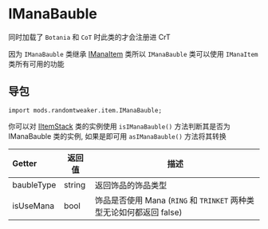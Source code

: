 # IManaBauble

同时加载了 `Botania` 和 `CoT` 时此类的才会注册进 CrT

因为 `IManaBauble` 类继承 [IManaItem](https://github.com/ikexing-cn/RandomTweaker/blob/master/wiki/zh_cn/IManaItem.md) 类所以 `IManaBauble` 类可以使用 `IManaItem` 类所有可用的功能

## 导包

```zenscript
import mods.randomtweaker.item.IManaBauble;
```

你可以对 [IItemStack](https://docs.blamejared.com/1.12/en/Vanilla/Items/IItemStack/)
类的实例使用 `isIManaBauble()` 方法判断其是否为 IManaBauble 类的实例, 如果是即可用 `asIManaBauble()` 方法将其转换

| Getter | 返回值 | 描述 |
| :----- | ---- | ----- |
| baubleType | string | 返回饰品的饰品类型 |
| isUseMana | bool | 饰品是否使用 Mana (`RING` 和 `TRINKET` 两种类型无论如何都返回 false)
